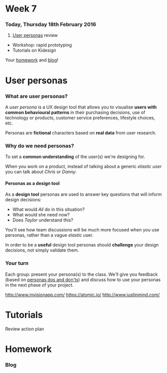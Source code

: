 # Week 7

### Today, Thursday 18th February 2016

1. [User personas](#user-personas) review
* Workshop: rapid prototyping
* Tutorials on Kidesign

Your [homework](#homework) and [blog](#blog)!


# User personas

### What are user personas?

A *user persona* is a UX design tool that allows you to visualise **users with common behavioural patterns** in their purchasing decisions, use of technology or products, customer service preferences, lifestyle choices, etc. 

Personas are **fictional** characters based on **real data** from user research.

### Why do we need personas?

To set a **common understanding** of the user(s) we're designing for. 

When you work on a product, instead of talking about a generic *elastic user* you can talk about *Chris* or *Danny*.

#### Personas as a design tool

As a **design tool** personas are used to answer key questions that will inform design decisions: 

* What would *Ali* do in this situation?
* What would she need now? 
* Does *Taylor* understand this?

You'll see how team discussions will be much more focused when you use personas, rather than a vague *elastic* user.

In order to be a **useful** design tool personas should **challenge** your design decisions, not simply validate them.

### Your turn

Each group: present your persona(s) to the class. We'll give you feedback (based on [personas dos and don'ts](../05#dos-and-donts)) and discuss how to use your personas in the next phase of your project.



http://www.invisionapp.com/
https://atomic.io/
http://www.justinmind.com/

# Tutorials

Review action plan

# Homework

### Blog